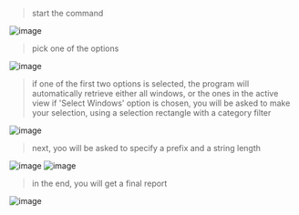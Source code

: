 > start the command

![image](https://user-images.githubusercontent.com/46314846/192531107-236d1a84-a70b-4c54-a34b-18aed00ae1df.png)

> pick one of the options

![image](https://user-images.githubusercontent.com/46314846/192531320-9d8f2af9-5c53-42cf-8fd3-fde0042de252.png)

> if one of the first two options is selected, the program will automatically retrieve either all windows, or the ones in the active view
> if 'Select Windows' option is chosen, you will be asked to make your selection, using a selection rectangle with a category filter

![image](https://user-images.githubusercontent.com/46314846/192531914-6962d78c-0f9d-413a-ae6f-afefd8d74f36.png)

> next, yoo will be asked to specify a prefix and a string length

![image](https://user-images.githubusercontent.com/46314846/192532342-ba9b26a4-df7e-4e42-a7f9-6c669fd2a4d9.png)
![image](https://user-images.githubusercontent.com/46314846/192532408-d1e5bd89-a8a2-481c-9d05-8e5d1bdef773.png)

> in the end, you will get a final report

![image](https://user-images.githubusercontent.com/46314846/192532532-cfca8fc7-3257-4096-a2e9-fcf86e82a6b6.png)
